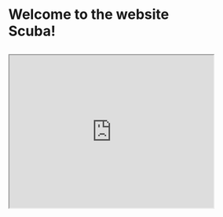 
<html lang="en">
<head>
<title>CSS Template</title>
<meta charset="utf-8">
<meta name="viewport" content="width=device-width, initial-scale=1">
<style>
* {
  box-sizing: border-box;
}

body {
  font-family: Arial, Helvetica, sans-serif;
}

/* Style the header */
header {
  background-color: #666;
  padding: 30px;
  text-align: center;
  font-size: 35px;
  color: white;
}

/* Create two columns/boxes that floats next to each other */
nav {
  float: left;
  width: 30%;
  height: 300px; /* only for demonstration, should be removed */
  background: #ccc;
  padding: 20px;
}

/* Style the list inside the menu */
nav ul {
  list-style-type: none;
  padding: 0;
}

article {
  float: left;
  padding: 20px;
  width: 70%;
  background-color: #f1f1f1;
  height: 300px; /* only for demonstration, should be removed */
}

/* Clear floats after the columns */
section:after {
  content: "";
  display: table;
  clear: both;
}

/* Style the footer */
footer {
  background-color: #777;
  padding: 10px;
  text-align: center;
  color: white;
}

/* Responsive layout - makes the two columns/boxes stack on top of each other instead of next to each other, on small screens */
@media (max-width: 600px) {
  nav, article {
    width: 100%;
    height: auto;
  }
}
</style>
</head>
<body>
  <h1>Welcome to the website Scuba!</h1>

<header>
  <h2>
 <iframe width="420" height="315" src="https://youtu.be/embed/hycrDNiugA0"
</iframe>
  </h2>
</header>

<section>
  <nav>
    <ul>
      <li><a href="#">Nurses and Doctors</a></li>
      <li><a href="#">Firefighters</a></li>
      <li><a href="#">filler</a></li>
    </ul>
  </nav>
  
  <article>
    <h1>Nurses and Doctors</h1>
    <p>Thank you for working very hard and sacrificing your lives for the sick and injured. The community is very grateful for all of the work you have done. We will always support you and help you in your most troubled times.</p>
  </article>
  
  <article>
  <h1>Firefighters</h1>
  <p>Thank you for protecting the community and always being on high alert in case of fires. We appreciate all you have done for the community and we understand that being a firefighter is not an easy task.We will always be there for you and give a hand to help. Thank you for all you have done.</p>
</section>

<footer>
  <p>Footer</p>
</footer>

</body>
</html>
